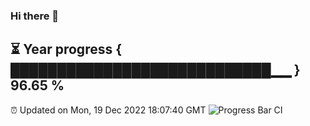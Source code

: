 ### Hi there 👋
⏳ Year progress { ████████████████████████████▁▁ } 96.65 %
---
⏰ Updated on Mon, 19 Dec 2022 18:07:40 GMT
![Progress Bar CI](https://github.com/Moyi321/Moyi321/workflows/Progress%20Bar%20CI/badge.svg)
